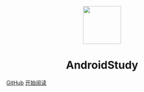 <p align="center">
<img src="https://ss0.bdstatic.com/70cFvHSh_Q1YnxGkpoWK1HF6hhy/it/u=2481424715,2807309609&fm=26&gp=0.jpg" width="100" height="100"/>
</p>
<h1 align="center">AndroidStudy</h1>

[GitHub](https://github.com/AutumnCoral/AndroidStudy.git)
[开始阅读](./AndroidStudy)



